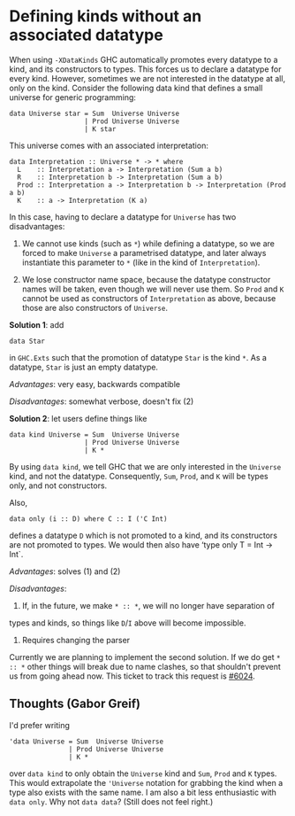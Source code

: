 # Defining kinds without an associated datatype



When using `-XDataKinds` GHC automatically promotes every datatype to a kind, and its constructors to
types. This forces us to declare a datatype for every kind. However, sometimes we are not interested
in the datatype at all, only on the kind. Consider the following data kind that defines a small
universe for generic programming:


```wiki
data Universe star = Sum  Universe Universe
                   | Prod Universe Universe
                   | K star
```


This universe comes with an associated interpretation:


```wiki
data Interpretation :: Universe * -> * where
  L    :: Interpretation a -> Interpretation (Sum a b)
  R    :: Interpretation b -> Interpretation (Sum a b)
  Prod :: Interpretation a -> Interpretation b -> Interpretation (Prod a b)
  K    :: a -> Interpretation (K a)
```


In this case, having to declare a datatype for `Universe` has two disadvantages:


1. We cannot use kinds (such as `*`) while defining a datatype, so we are forced to make `Universe` a parametrised datatype, and later always instantiate this parameter to `*` (like in the kind of `Interpretation`).

1. We lose constructor name space, because the datatype constructor names will be taken, even though we will never use them. So `Prod` and `K` cannot be used as constructors of `Interpretation` as above, because those are also constructors of `Universe`.


**Solution 1**: add


```wiki
data Star
```


in `GHC.Exts` such that the promotion of datatype `Star` is the kind `*`. As a
datatype, `Star` is just an empty datatype.



*Advantages*: very easy, backwards compatible



*Disadvantages*: somewhat verbose, doesn't fix (2)



**Solution 2**: let users define things like


```wiki
data kind Universe = Sum  Universe Universe
                   | Prod Universe Universe
                   | K *
```


By using `data kind`, we tell GHC that we are only interested in the `Universe` kind, and not the datatype.
Consequently, `Sum`, `Prod`, and `K` will be types only, and not constructors.



Also,


```wiki
data only (i :: D) where C :: I ('C Int)
```


defines a datatype `D` which is not promoted to a kind, and its constructors
are not promoted to types. We would then also have ‘type only T = Int -\> Int\`.



*Advantages*: solves (1) and (2)



*Disadvantages*:


1. If, in the future, we make `* :: *`, we will no longer have separation of


types and kinds, so things like `D`/`I` above will become impossible.


1. Requires changing the parser


Currently we are planning to implement the second solution. If we do get `* :: *` other things will break due to name clashes, so that shouldn't prevent us from going ahead now. This ticket to track this request is [\#6024](https://gitlab.staging.haskell.org/ghc/ghc/issues/6024).


## Thoughts (Gabor Greif)



I'd prefer writing


```wiki
'data Universe = Sum  Universe Universe
               | Prod Universe Universe
               | K *
```


over `data kind` to only obtain the `Universe` kind and `Sum`, `Prod` and `K` types. This would extrapolate the `'Universe` notation for grabbing the kind when a type also exists with the same name.
I am also a bit less enthusiastic with `data only`. Why not `data data`? (Still does not feel right.)


